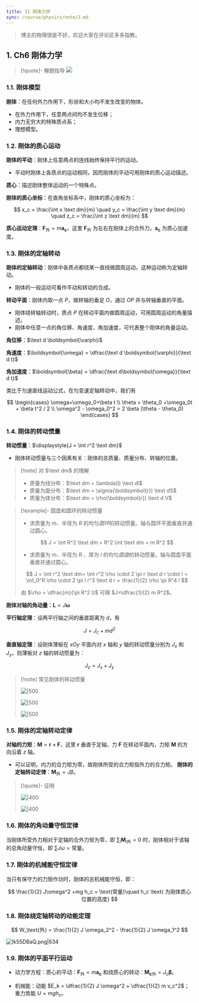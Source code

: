 ```yaml
---
title: II 刚体力学
sync: /course/physics/note/2.md
---
```


> 博主的物理很是不好，欢迎大家在评论区多多指教。

## 1. Ch6 刚体力学

> [!quote]- 解题指导
> ![](https://static.memset0.cn/img/v6/2024/04/03/ScO9HRN1.png)

### 1.1. 刚体模型

**刚体**：在任何外力作用下，形状和大小均不发生改变的物体。

- 在外力作用下，任意两点间均不发生位移；
- 内力无穷大的特殊质点系；
- 理想模型。

### 1.2. 刚体的质心运动

**刚体的平动**：刚体上任意两点的连线始终保持平行的运动。

- 平动时刚体上各质点的运动相同，因而刚体的平动可用刚体的质心运动描述。

**质心**：描述刚体整体运动的一个特殊点。

**刚体的质心坐标**：在直角坐标系中，刚体的质心坐标为：

$$
x_c = \frac{\int x \text dm}{m} \quad
y_c = \frac{\int y \text dm}{m} \quad
z_c = \frac{\int z \text dm}{m}
$$

**质心运动定理**：$\boldsymbol{F_\text{外}} = m \boldsymbol{a_c}$，这里 $\boldsymbol{F_{\text{外}}}$ 为左右在刚体上的合外力，$\boldsymbol{a_c}$ 为质心加速度。

### 1.3. 刚体的定轴转动

**刚体的定轴转动**：刚体中各质点都绕某一直线做圆周运动，这种运动称为定轴转动。

- 刚体的一般运动可看作平动和转动的合成。

**转动平面**：刚体内取一点 $P$，做转轴的垂足 $O$，通过 $OP$ 并与转轴垂直的平面。

- 刚体绕转轴转动时，质点 $P$ 在转动平面内做圆周运动，可用圆周运动的角量描述。
- 刚体中任意一点的角位移、角速度、角加速度，可代表整个刚体的角量运动。

**角位移**：$\text d \boldsymbol{\varphi}$

**角速度**：$\boldsymbol{\omega} = \dfrac{\text d \boldsymbol{\varphi}}{\text d t}$

**角加速度**：$\boldsymbol{\beta} = \dfrac{\text d\boldsymbol{\omega}}{\text d t}$

类比于匀速直线运动公式，在匀变速定轴转动中，我们有

$$
\begin{cases}
\omega=\omega_0+\beta t \\
\theta = \theta_0 +\omega_0t + \beta t^2 / 2 \\
\omega^2 - \omega_0^2 = 2 \beta (\theta - \theta_0)
\end{cases}
$$

### 1.4. 刚体的转动惯量

**转动惯量**：$\displaystyle{J = \int r^2 \text dm}$

- 刚体转动惯量与三个因素有关：刚体的总质量、质量分布、转轴的位置。

> [!note] 对 $\text dm$ 的理解
>
> - 质量为线分布：$\text dm = \lambda(l) \text dl$
> - 质量为面分布：$\text dm = \sigma(\boldsymbol{r}) \text dS$
> - 质量为体分布：$\text dm = \rho(\boldsymbol{r}) \text d V$

> [!example]- 圆盘和圆环的转动惯量
>
> - 求质量为 $m$、半径为 $R$ 的均匀*圆环*的转动惯量。轴与圆环平面垂直并通过圆心。
>
> $$
> J = \int R^2 \text dm = R^2 \int \text dm = m R^2
> $$
>
> - 求质量为 $m$、半径为 $R$ 、厚为 $l$ 的均匀*圆盘*的转动惯量。轴与圆盘平面垂直并通过圆心。
>
> $$
> J = \int r^2 \text dm= \int r^2 \rho \cdot 2 \pi r \text d r \cdot l = \int_0^R \rho \cdot 2 \pi l r^3 \text d r = \frac{1}{2} \rho \pi R^4 l
> $$
>
> 由 $\rho = \dfrac{m}{\pi R^2 l}$ 可得 $J=\dfrac{1}{2} m R^2$。

**刚体对轴的角动量**：$\boldsymbol{L} = J \boldsymbol{\omega}$

**平行轴定理**：设两平行轴之间的垂直距离为 $d$，有

$$
J = J_c + m d^2
$$

**垂直轴定理**：设刚体薄板在 $x O y$ 平面内对 $x$ 轴和 $y$ 轴的转动惯量分别为 $J_x$ 和 $J_y$，则薄板对 $z$ 轴的转动惯量为：

$$
J_z=J_x+J_y
$$

> [!note] 常见刚体的转动惯量
>
> ![|500](https://static.memset0.cn/img/v6/2024/04/24/oZJP6Nqh.png)
>
> ![|500](https://static.memset0.cn/img/v6/2024/04/24/BYCf9yC9.png)
>
> ![|500](https://static.memset0.cn/img/v6/2024/04/24/IaPd38AD.png)

### 1.5. 刚体的定轴转动定律

**对轴的力矩**：$\boldsymbol{M} = \boldsymbol{r} \times \boldsymbol{F}$，这里 $\boldsymbol{r}$ 垂直于定轴，力 $\boldsymbol{F}$ 在转动平面内，力矩 $\boldsymbol{M}$ 的方向沿着 $z$ 轴。

- 可以证明，内力的合力矩为零，故刚体所受的合力矩指外力的合力矩。
  **刚体的定轴转动定律**：$\boldsymbol{M}_\text{外} = J \beta$。

> [!quote]- 证明
>
> ![|400](https://static.memset0.cn/img/v6/2024/04/24/5iTNkixt.png)
>
> ![|400](https://static.memset0.cn/img/v6/2024/04/24/uAscexCP.png)

### 1.6. 刚体的角动量守恒定律

当刚体所受外力相对于定轴的合外力矩为零，即 $\displaystyle{\sum_i \boldsymbol{M}_{i\text{外}}} = 0$ 时，刚体相对于该轴的总角动量守恒，即 $\displaystyle{\sum J \omega} = \text{常量}$。

### 1.7. 刚体的机械能守恒定律

当只有保守力的力矩作功时，刚体的总机械能守恒，即：

$$
\frac{1}{2} J\omega^2 +mg h_c = \text{常量}\quad h_c \text{ 为刚体质心位置的高度}
$$

### 1.8. 刚体绕定轴转动的动能定理

$$
W_\text{外} = \frac{1}{2} J \omega_2^2 - \frac{1}{2} J \omega_1^2
$$

![lk55DBaQ.png|634](https://static.memset0.cn/img/v6/2024/04/03/lk55DBaQ.png)

### 1.9. 刚体的平面平行运动

- 动力学方程：质心的平动：$\boldsymbol{F}_\text{外} = m \boldsymbol{a_c}$ 和绕质心的转动：$\boldsymbol{M_{c\text{外}}} = J_c \boldsymbol{\beta}$。

- 机械能：动能 $E_k = \dfrac{1}{2} J \omega^2 + \dfrac{1}{2} m v_c^2$；重力势能 $U=mgh_c$。
